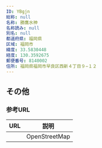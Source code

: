 ```yaml
---
ID: YBgjn
総称: null
名称: 勝鷹水神
名称読み: null
別名: null
都道府県: 福岡県
区域: 福岡市
緯度: 33.5830448
経度: 130.3592675
郵便番号: 8140002
住所: 福岡県福岡市早良区西新４丁目９−１２
---
```


## その他

### 参考URL

| URL | 説明          |
| --- | ------------- |
|     | OpenStreetMap |
